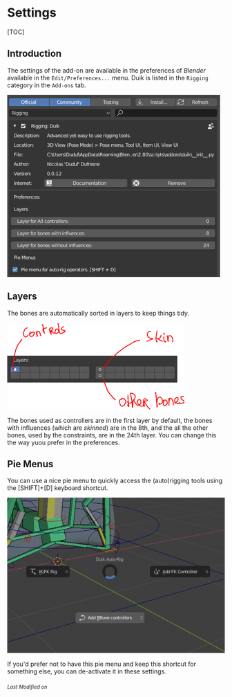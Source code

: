 # Settings

[TOC]

## Introduction

The settings of the add-on are available in the preferences of *Blender* available in the `Edit/Preferences...` menu.
Duik is listed in the `Rigging` category in the `Add-ons` tab.

![Settings Panel](img/settings.png)

## Layers

The bones are automatically sorted in layers to keep things tidy.

![Layers](img/default-layers.png)

The bones used as controllers are in the first layer by default, the bones with influences (which are *skinned*) are in the 8th, and the all the other bones, used by the constraints, are in the 24th layer. You can change this the way yuou prefer in the preferences.

## Pie Menus

You can use a nice pie menu to quickly access the (auto)rigging tools using the [SHIFT]+[D] keyboard shortcut.

![Layers](img/pie_menu_autorig.png)

If you'd prefer not to have this pie menu and keep this shortcut for something else, you can de-activate it in these settings.


<sub>*Last Modified on <script type="text/javascript"> document.write(document.lastModified) </script>*</sub>